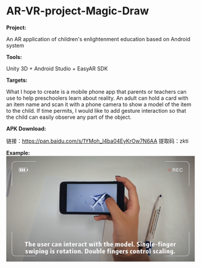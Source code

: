 # AR-VR-project-Magic-Draw

**Project:** 

An AR application of children's enlightenment education based on Android system

**Tools:** 

Unity 3D + Android Studio + EasyAR SDK

**Targets:**

What I hope to create is a mobile phone app that parents or teachers can use to help preschoolers learn about reality. An adult can hold a card with an item name and scan it with a phone camera to show a model of the item to the child. If time permits, I would like to add gesture interaction so that the child can easily observe any part of the object.

**APK Download:**

链接：https://pan.baidu.com/s/1YMoh_I4ba04EyKrOw7N6AA 
提取码：zkti 

**Example:**
![example](https://github.com/Tiffanyzth/AR-VR-project-Magic-Draw/blob/master/img.png)
